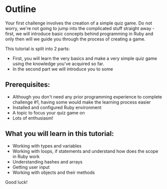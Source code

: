 # Outline

Your first challenge involves the creation of a simple quiz game. Do not worry, we're not going to jump into the complicated stuff straight away - first, we will introduce basic concepts behind programming in Ruby and only then will we guide you through the process of creating a game.

This tutorial is split into 2 parts:

* First, you will learn the very basics and make a very simple quiz game using the knowledge you've acquired so far.
* In the second part we will introduce you to some

## Prerequisites:

* Although you don't need any prior programming experience to complete challenge #1, having some would make the learning process easier
* Installed and configured Ruby environment
* A topic to focus your quiz game on
* Lots of enthusiasm!

## What you will learn in this tutorial:

* Working with types and variables
* Working with loops, if statements and understand how does the scope in Ruby work
* Understanding hashes and arrays
* Getting user input
* Working with objects and their methods

Good luck!